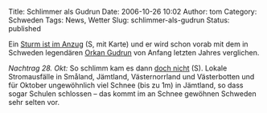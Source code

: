 Title: Schlimmer als Gudrun
Date: 2006-10-26 10:02
Author: tom
Category: Schweden
Tags: News, Wetter
Slug: schlimmer-als-gudrun
Status: published

Ein [Sturm ist im
Anzug](http://www.smhi.se/weather/varningar/startvarning_n1_sv.htm) (S,
mit Karte) und er wird schon vorab mit dem in Schweden legendären [Orkan
Gudrun](http://de.wikipedia.org/wiki/Gudrun_%28Orkan%29) von Anfang
letzten Jahres verglichen.

*Nachtrag 28. Okt:* So schlimm kam es dann [doch
nicht](http://www.sr.se/Ekot/artikel.asp?artikel=1004834) (S). Lokale
Stromausfälle in Småland, Jämtland, Västernorrland und Västerbotten und
für Oktober ungewöhnlich viel Schnee (bis zu 1m) in Jämtland, so dass
sogar Schulen schlossen – das kommt im an Schnee gewöhnen Schweden sehr
selten vor.

